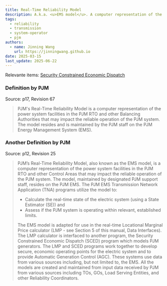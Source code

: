 ```yaml
---
title: Real-Time Reliability Model
description: A.k.a. <u>EMS model</u>. A computer representation of the power system facilities.
tags:
  - reliability
  - transmission
  - system-operator
  - pjm
authors:
  - name: Jinning Wang
    url: https://jinningwang.github.io
date: 2025-03-15
last_update: 2025-06-22
---
```


Relevante items: [Security Constrained Economic Dispatch](/wiki/security-constrained-economic-dispatch)

### Definition by PJM

Source: <d-cite key="pjm2024m3"></d-cite> p17, Revision 67

> PJM's Real-Time Reliability Model is a computer representation of the power system facilities in the PJM RTO and other Balancing Authorities that may impact the reliable operation of the PJM system.
> The model resides and is maintained by the PJM staff on the PJM Energy Management System (EMS).

### Another Definition by PJM

Source: <d-cite key="pjm2024m3a"></d-cite> p12, Revision 25

> PJM’s Real-Time Reliability Model, also known as the EMS model, is a computer representation of the power system facilities in the PJM RTO and other Control Areas that may impact the reliable operation of the PJM system.
> The model, maintained by designated PJM support staff, resides on the PJM EMS.
> The PJM EMS Transmission Network Application (TNA) programs utilize the model to:
>
> - Calculate the real-time state of the electric system (using a State Estimator (SE)) and
> - Assess if the PJM system is operating within relevant, established limits.
>
> The EMS model is adapted for use in the real-time Locational Marginal Price calculator (LMP - see Section 5 of this manual, Data Interfaces). The LMP calculator is interfaced to another program, the Security Constrained Economic Dispatch (SCED) program which models PJM generators. The LMP and SCED programs work together to develop secure, economic operating points for the electric system and to provide Automatic Generation Control (AGC).
> These systems use data from various sources including, but not limited to, the EMS.
> All the models are created and maintained from input data received by PJM from various sources including TOs, GOs, Load Serving Entities, and other Reliability Coordinators.
